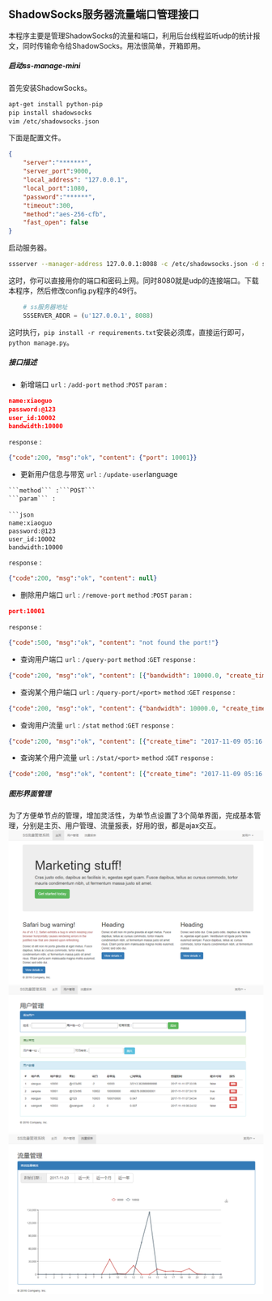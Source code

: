 ## ShadowSocks服务器流量端口管理接口

本程序主要是管理ShadowSocks的流量和端口，利用后台线程监听udp的统计报文，同时传输命令给ShadowSocks。用法很简单，开箱即用。

##### 启动ss-manage-mini
首先安装ShadowSocks。
```bash
apt-get install python-pip
pip install shadowsocks
vim /etc/shadowsocks.json
```
下面是配置文件。
```json
{
    "server":"*******",
    "server_port":9000,
    "local_address": "127.0.0.1",
    "local_port":1080,
    "password":"******",
    "timeout":300,
    "method":"aes-256-cfb",
    "fast_open": false
}

```
启动服务器。
```bash
ssserver --manager-address 127.0.0.1:8088 -c /etc/shadowsocks.json -d start
```
这时，你可以直接用你的端口和密码上网。同时8080就是udp的连接端口。下载本程序，然后修改config.py程序的49行。
```python
    # ss服务器地址
    SSSERVER_ADDR = (u'127.0.0.1', 8088)
```
这时执行，```pip install -r requirements.txt```安装必须库，直接运行即可，```python manage.py```。

##### 接口描述
- 新增端口
```url``` : ```/add-port```
```method``` :```POST```
```param``` :

```json
name:xiaoguo
password:@123
user_id:10002
bandwidth:10000
```
```response``` :

```json
{"code":200, "msg":"ok", "content": {"port": 10001}}
```
- 更新用户信息与带宽
```url``` : ```/update-user```language
```
```method``` :```POST```
```param``` :

```json
name:xiaoguo
password:@123
user_id:10002
bandwidth:10000
```
```response``` :

```json
{"code":200, "msg":"ok", "content": null}
```

- 删除用户端口
```url``` : ```/remove-port```
```method``` :```POST```
```param``` :

```json
port:10001
```
```response``` :

```json
{"code":500, "msg":"ok", "content": "not found the port!"}
```

- 查询用户端口
```url``` : ```/query-port```
```method``` :```GET```
```response``` :

```json
{"code":200, "msg":"ok", "content": [{"bandwidth": 10000.0, "create_time": "2017-11-09 20:57:44", "user_id": 10000, "name": "xiaoguo", "bandwidth_used": 0.0, "active": true, "password": "@123", "id": 1, "port": 10001}, {"bandwidth": 10000.0, "create_time": "2017-11-09 20:57:44", "user_id": 10001, "name": "xiaoguo", "bandwidth_used": 0.0, "active": true, "password": "@123", "id": 2, "port": 10002}, {"bandwidth": 10000.0, "create_time": "2017-11-09 21:07:11", "user_id": 10001, "name": "xiaoguo", "bandwidth_used": 18000.0, "active": false, "password": "@123", "id": 3, "port": -2}, {"bandwidth": 30000.0, "create_time": "2017-11-09 21:07:11", "user_id": 10002, "name": "xiaoguo", "bandwidth_used": 18000.0, "active": true, "password": "@123", "id": 4, "port": 10001}]}
```

- 查询某个用户端口
```url``` : ```/query-port/<port>```
```method``` :```GET```
```response``` :

```json
{"code":200, "msg":"ok", "content": {"bandwidth": 10000.0, "create_time": "2017-11-09 20:57:44", "user_id": 10000, "name": "xiaoguo", "bandwidth_used": 0.0, "active": true, "password": "@123", "id": 1, "port": 10001}}
```

- 查询用户流量
```url``` : ```/stat```
```method``` :```GET```
```response``` :

```json
{"code":200, "msg":"ok", "content": [{"create_time": "2017-11-09 05:16:53", "bw_use": 83.561, "user_id": -1, "id": 1, "port": 9000}, {"create_time": "2017-11-09 05:16:53", "bw_use": 46.751, "user_id": -1, "id": 2, "port": 9000}, {"create_time": "2017-11-09 05:16:53", "bw_use": 1.655, "user_id": -1, "id": 3, "port": 9000}, {"create_time": "2017-11-09 05:16:53", "bw_use": 0.145, "user_id": -1, "id": 15, "port": 9000}]}
```

- 查询某个用户流量
```url``` : ```/stat/<port>```
```method``` :```GET```
```response``` :

```json
{"code":200, "msg":"ok", "content": [{"create_time": "2017-11-09 05:16:53", "bw_use": 83.561, "user_id": -1, "id": 1, "port": 9000}, {"create_time": "2017-11-09 05:16:53", "bw_use": 46.751, "user_id": -1, "id": 2, "port": 9000}, {"create_time": "2017-11-09 05:16:53", "bw_use": 1.655, "user_id": -1, "id": 3, "port": 9000}, {"create_time": "2017-11-09 05:16:53", "bw_use": 0.145, "user_id": -1, "id": 15, "port": 9000}]}
```

##### 图形界面管理
为了方便单节点的管理，增加灵活性，为单节点设置了3个简单界面，完成基本管理，分别是主页、用户管理、流量报表，好用的很，都是ajax交互。
![](index.png)
![](user-manage.png)
![](stat-manage.png)
